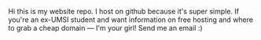 Hi this is my website repo. I host on github because it's super simple. If you're an ex-UMSI student and want information on free hosting and where to grab a cheap domain — I'm your girl! Send me an email :)

